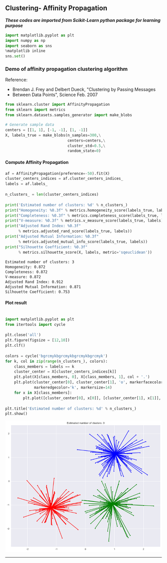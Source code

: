 ## Clustering- Affinity Propagation

***These codes are imported from Scikit-Learn python package for learning purpose***


```python
import matplotlib.pyplot as plt
import numpy as np
import seaborn as sns
%matplotlib inline
sns.set()
```

###  Demo of affinity propagation clustering algorithm


Reference:
* Brendan J. Frey and Delbert Dueck, "Clustering by Passing Messages
* Between Data Points", Science Feb. 2007




```python
from sklearn.cluster import AffinityPropagation
from sklearn import metrics
from sklearn.datasets.samples_generator import make_blobs
```


```python
# Generate sample data
centers = [[1, 1], [-1, -1], [1, -1]]
X, labels_true = make_blobs(n_samples=300,\
                            centers=centers,\
                            cluster_std=0.5,\
                            random_state=0)

```

#### Compute Affinity Propagation


```python
af = AffinityPropagation(preference=-50).fit(X)
cluster_centers_indices = af.cluster_centers_indices_
labels = af.labels_

n_clusters_ = len(cluster_centers_indices)

print('Estimated number of clusters: %d' % n_clusters_)
print("Homogeneity: %0.3f" % metrics.homogeneity_score(labels_true, labels))
print("Completeness: %0.3f" % metrics.completeness_score(labels_true, labels))
print("V-measure: %0.3f" % metrics.v_measure_score(labels_true, labels))
print("Adjusted Rand Index: %0.3f"
      % metrics.adjusted_rand_score(labels_true, labels))
print("Adjusted Mutual Information: %0.3f"
      % metrics.adjusted_mutual_info_score(labels_true, labels))
print("Silhouette Coefficient: %0.3f"
      % metrics.silhouette_score(X, labels, metric='sqeuclidean'))
```

    Estimated number of clusters: 3
    Homogeneity: 0.872
    Completeness: 0.872
    V-measure: 0.872
    Adjusted Rand Index: 0.912
    Adjusted Mutual Information: 0.871
    Silhouette Coefficient: 0.753


#### Plot result


```python

import matplotlib.pyplot as plt
from itertools import cycle

plt.close('all')
plt.figure(figsize = [12,10])
plt.clf()

colors = cycle('bgrcmykbgrcmykbgrcmykbgrcmyk')
for k, col in zip(range(n_clusters_), colors):
    class_members = labels == k
    cluster_center = X[cluster_centers_indices[k]]
    plt.plot(X[class_members, 0], X[class_members, 1], col + '.')
    plt.plot(cluster_center[0], cluster_center[1], 'o', markerfacecolor=col,
             markeredgecolor='k', markersize=14)
    for x in X[class_members]:
        plt.plot([cluster_center[0], x[0]], [cluster_center[1], x[1]], col)

plt.title('Estimated number of clusters: %d' % n_clusters_)
plt.show()
```


![png](output_10_0.png)


--------------
